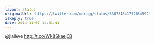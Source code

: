 ```yaml
---
layout: status
originalUrl: 'https://twitter.com/marcgg/status/530734841772654592'
isReply: true
date: 2014-11-07 14:53:41
---
```


@jlalleve http://t.co/WN8SkaejCB
